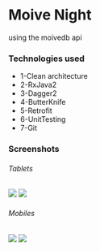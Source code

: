 # Moive Night
<p>using the moivedb api </p>
<h3>Technologies used  </h3>
<ul>
<li>1-Clean architecture</li>
<li>2-RxJava2</li>
<li>3-Dagger2 </li>
<li>4-ButterKnife </li>
<li>5-Retrofit </li>
<li>6-UnitTesting </li>
<li>7-Git </li>
</ul>
<h3>Screenshots</h3>
<h6>Tablets</h6>

 <img src="https://github.com/apdallah/MotosoftMoivesTask/blob/master/Screenshot_1539578492.png"/>
 <img src="https://github.com/apdallah/MotosoftMoivesTask/blob/master/Screenshot_1539578502.png"/>
 
 <h6>Mobiles</h6>
<img src="https://github.com/apdallah/MotosoftMoivesTask/blob/master/Screenshot_1539578571.png"/>
 <img src="https://github.com/apdallah/MotosoftMoivesTask/blob/master/Screenshot_1539578604.png"/>
 
